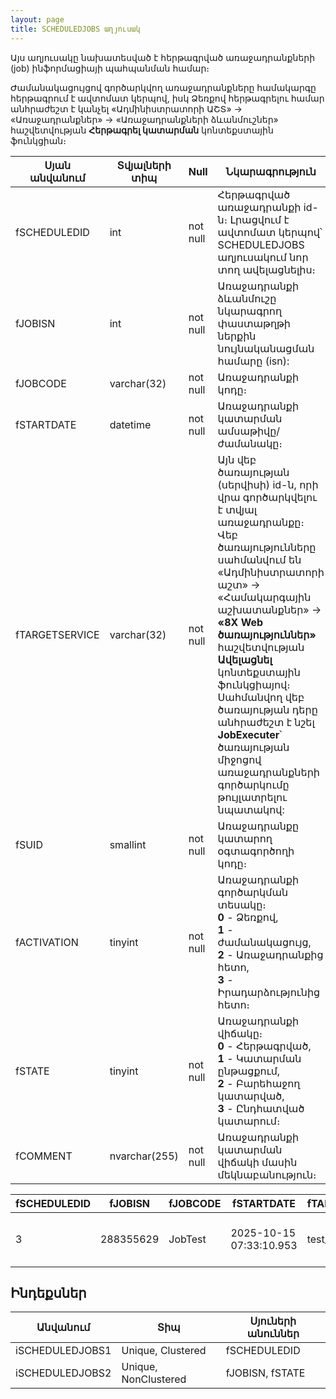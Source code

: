 ```yaml
---
layout: page
title: SCHEDULEDJOBS աղյուսակ
---
```


Այս աղյուսակը նախատեսված է հերթագրված առաջադրանքների (job) ինֆորմացիայի պահպանման համար։ 

Ժամանակացույցով գործարկվող առաջադրանքները համակարգը հերթագրում է ավտոմատ կերպով, իսկ Ձեռքով հերթագրելու համար անհրաժեշտ է կանչել «Ադմինիստրատորի ԱՇՏ» → «Առաջադրանքներ» → «Առաջադրանքների ձևանմուշներ» հաշվետվության **Հերթագրել կատարման** կոնտեքստային ֆունկցիան։

| Սյան անվանում | Տվյալների տիպ | Null | Նկարագրություն |
| --- | --- | --- | --- |
| fSCHEDULEDID	    | int	        | not null | Հերթագրված առաջադրանքի id-ն։ Լրացվում է ավտոմատ կերպով՝ SCHEDULEDJOBS աղյուսակում նոր տող ավելացնելիս։ |
| fJOBISN	        | int	        | not null | Առաջադրանքի ձևանմուշը նկարագրող փաստաթղթի ներքին նույնականացման համարը (isn):         |
| fJOBCODE	        | varchar(32)	| not null | Առաջադրանքի կոդը։         |
| fSTARTDATE	    | datetime	    | not null | Առաջադրանքի կատարման ամսաթիվը/ժամանակը։         |
| fTARGETSERVICE	| varchar(32)	| not null | Այն վեբ ծառայության (սերվիսի) id-ն, որի վրա գործարկվելու է տվյալ առաջադրանքը։ <br> Վեբ ծառայությունները սահմանվում են «Ադմինիստրատորի աշտ» -> «Համակարգային աշխատանքներ» -> **«8X Web ծառայություններ»** հաշվետվության **Ավելացնել** կոնտեքստային ֆունկցիայով։ <br> Սահմանվող վեբ ծառայության դերը անհրաժեշտ է նշել **JobExecuter**՝ ծառայության միջոցով առաջադրանքների գործարկումը թույլատրելու նպատակով:        |
| fSUID	        	| smallint      | not null | Առաջադրանքը կատարող օգտագործողի կոդը։         |
| fACTIVATION	    | tinyint	    | not null | Առաջադրանքի գործարկման տեսակը։  <br> **0** - Ձեռքով, <br> **1** - ժամանակացույց, <br> **2** - Առաջադրանքից հետո, <br> **3** - Իրադարձությունից հետո։          |
| fSTATE	        | tinyint	    | not null | Առաջադրանքի վիճակը։  <br> **0** - Հերթագրված,  <br> **1** - Կատարման ընթացքում,  <br> **2** - Բարեհաջող կատարված,  <br> **3** - Ընդհատված կատարում։         |
| fCOMMENT	        | nvarchar(255)	| not null | Առաջադրանքի կատարման վիճակի մասին մեկնաբանություն։         |

| fSCHEDULEDID | fJOBISN | fJOBCODE | fSTARTDATE | fTARGETSERVICE | fSUID | fACTIVATION | fSTATE | fCOMMENT |
| --- | --- | --- | --- | --- | --- | --- | --- | --- |
| 3 | 288355629 | JobTest | 2025-10-15 07:33:10.953 | test_bankdb | 10 | 0 | 2 | Job execution completed successfully |

## Ինդեքսներ

| Անվանում | Տիպ | Սյուների անուններ |
| --- | --- | --- |
| iSCHEDULEDJOBS1  | Unique, Clustered     | fSCHEDULEDID     |
| iSCHEDULEDJOBS2  | Unique, NonClustered  | fJOBISN, fSTATE  |




